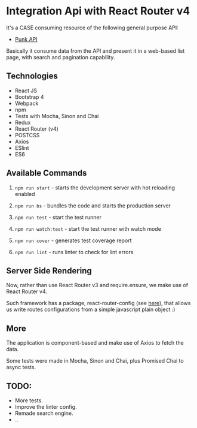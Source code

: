 # Integration Api with React Router v4

It's a CASE consuming resource of the following general purpose API:

- [Punk API](https://punkapi.com/documentation/v2)

Basically it consume data from the API and present it in a web-based list page,
with search and pagination capability.

## Technologies

+ React JS
+ Bootstrap 4
+ Webpack
+ npm
+ Tests with Mocha, Sinon and Chai
+ Redux
+ React Router (v4)
+ POSTCSS
+ Axios
+ ESlint
+ ES6

## Available Commands

1. `npm run start` - starts the development server with hot reloading enabled

2. `npm run bs` - bundles the code and starts the production server

3. `npm run test` - start the test runner

4. `npm run watch:test` - start the test runner with watch mode

5. `npm run cover` - generates test coverage report

6. `npm run lint` - runs linter to check for lint errors

## Server Side Rendering

Now, rather than use React Router v3 and require.ensure, we make use of React Router v4.

Such framework has a package, react-router-config (see [here](https://github.com/ReactTraining/react-router/tree/master/packages/react-router-config)), that allows us write routes configurations from a simple javascript plain object :)

## More

The application is component-based and make use of Axios to fetch the data.

Some tests were made in Mocha, Sinon and Chai, plus Promised Chai to async tests.

## TODO:

+ More tests.
+ Improve the linter config.
+ Remade search engine.
+ ..
